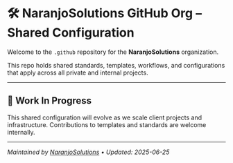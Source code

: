 # 🛠️ NaranjoSolutions GitHub Org – Shared Configuration

Welcome to the `.github` repository for the **NaranjoSolutions** organization.

This repo holds shared standards, templates, workflows, and configurations that apply across all private and internal projects.

---

## 🧪 Work In Progress

This shared configuration will evolve as we scale client projects and infrastructure. Contributions to templates and standards are welcome internally.

---

_Maintained by [NaranjoSolutions](https://github.com/NaranjoSolutions) • Updated: 2025-06-25_

